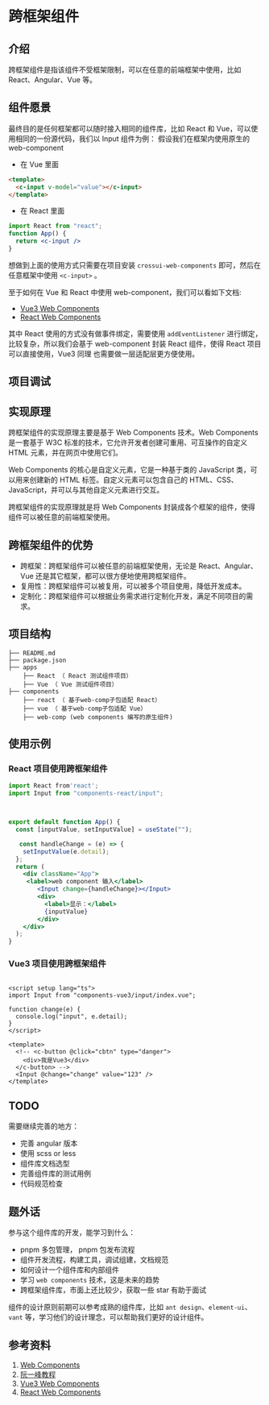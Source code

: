 # 跨框架组件

## 介绍

跨框架组件是指该组件不受框架限制，可以在任意的前端框架中使用，比如 React、Angular、Vue 等。


## 组件愿景
最终目的是任何框架都可以随时接入相同的组件库，比如 React 和 Vue，可以使用相同的一份源代码，我们以 Input 组件为例：
假设我们在框架内使用原生的 web-component
- 在 Vue 里面

```html
<template>
  <c-input v-model="value"></c-input>
</template>
```

- 在 React 里面

```jsx
import React from "react";
function App() {
  return <c-input />
}
```

想做到上面的使用方式只需要在项目安装 `crossui-web-components` 即可，然后在任意框架中使用 `<c-input>` 。

至于如何在 Vue 和 React 中使用 web-component，我们可以看如下文档:

- [Vue3 Web Components](https://cn.vuejs.org/guide/extras/web-components.html#vue-and-web-components)
- [React Web Components](https://legacy.reactjs.org/docs/web-components.html)

其中 React 使用的方式没有做事件绑定，需要使用 `addEventListener` 进行绑定，比较复杂，所以我们会基于 web-component 封装 React 组件，使得 React 项目可以直接使用，Vue3 同理 也需要做一层适配层更方便使用。

## 项目调试



  

## 实现原理

跨框架组件的实现原理主要是基于 Web Components 技术。Web Components 是一套基于 W3C 标准的技术，它允许开发者创建可重用、可互操作的自定义 HTML 元素，并在网页中使用它们。

Web Components 的核心是自定义元素，它是一种基于类的 JavaScript 类，可以用来创建新的 HTML 标签。自定义元素可以包含自己的 HTML、CSS、JavaScript，并可以与其他自定义元素进行交互。

跨框架组件的实现原理就是将 Web Components 封装成各个框架的组件，使得组件可以被任意的前端框架使用。



## 跨框架组件的优势

- 跨框架：跨框架组件可以被任意的前端框架使用，无论是 React、Angular、Vue 还是其它框架，都可以很方便地使用跨框架组件。
- 复用性：跨框架组件可以被复用，可以被多个项目使用，降低开发成本。
- 定制化：跨框架组件可以根据业务需求进行定制化开发，满足不同项目的需求。

## 项目结构

```text
├── README.md
├── package.json
├── apps
    ├── React （ React 测试组件项目）
    ├── Vue （ Vue 测试组件项目）
├── components
    ├── react （ 基于web-comp子包适配 React）
    ├── vue （ 基于web-comp子包适配 Vue）
    ├── web-comp (web components 编写的原生组件)
```

## 使用示例


### React 项目使用跨框架组件

```jsx
import React from'react';
import Input from "components-react/input";



export default function App() {
  const [inputValue, setInputValue] = useState("");

   const handleChange = (e) => {
    setInputValue(e.detail);
  };
  return (
    <div className="App">
     <label>web component 输入</label>
        <Input change={handleChange}></Input>
        <div>
          <label>显示：</label>
          {inputValue}
        </div>
    </div>
  );
}
```

### Vue3 项目使用跨框架组件

```vue

<script setup lang="ts">
import Input from "components-vue3/input/index.vue";

function change(e) {
  console.log("input", e.detail);
}
</script>

<template>
  <!-- <c-button @click="cbtn" type="danger">
    <div>我是Vue3</div>
  </c-button> -->
  <Input @change="change" value="123" />
</template>

```

## TODO
需要继续完善的地方：
- 完善 angular 版本
- 使用 scss or less
- 组件库文档选型
- 完善组件库的测试用例
- 代码规范检查


## 题外话

参与这个组件库的开发，能学习到什么：
- pnpm 多包管理， pnpm 包发布流程
- 组件开发流程，构建工具，调试组建，文档规范
- 如何设计一个组件库和内部组件
- 学习 `web components` 技术，这是未来的趋势
- 跨框架组件库，市面上还比较少，获取一些 star 有助于面试


组件的设计原则前期可以参考成熟的组件库，比如 `ant design`、`element-ui`、`vant` 等，学习他们的设计理念，可以帮助我们更好的设计组件。


## 参考资料

1. [Web Components](https://developer.mozilla.org/zh-CN/docs/Web/Web_Components)
2. [阮一峰教程](https://www.ruanyifeng.com/blog/2019/08/web_components.html)
3. [Vue3 Web Components](https://cn.vuejs.org/guide/extras/web-components.html#vue-and-web-components)
4. [React Web Components](https://legacy.reactjs.org/docs/web-components.html)